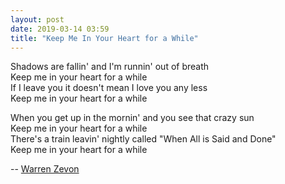 ```yaml
---
layout: post
date: 2019-03-14 03:59
title: "Keep Me In Your Heart for a While"
---
```


Shadows are fallin' and I'm runnin' out of breath<br/>
Keep me in your heart for a while<br/>
If I leave you it doesn't mean I love you any less<br/>
Keep me in your heart for a while

When you get up in the mornin' and you see that crazy sun<br/>
Keep me in your heart for a while<br/>
There's a train leavin' nightly called "When All is Said and Done"<br/>
Keep me in your heart for a while

-- [Warren Zevon](https://www.youtube.com/watch?v=6dscsGRjpxk)

